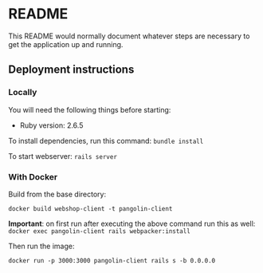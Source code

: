# README

This README would normally document whatever steps are necessary to get the
application up and running.

## Deployment instructions

### Locally

You will need the following things before starting:
* Ruby version: 2.6.5

To install dependencies, run this command:
`bundle install`

To start webserver:
`rails server`

### With Docker

Build from the base directory:

```
docker build webshop-client -t pangolin-client
```

**Important**: on first run after executing the above command run this as well:
`docker exec pangolin-client rails webpacker:install` 

Then run the image:

```
docker run -p 3000:3000 pangolin-client rails s -b 0.0.0.0
```
